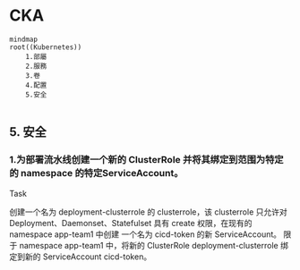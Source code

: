 # CKA

``` mermaid
mindmap
root((Kubernetes))
	1.部屬
	2.服務
	3.卷
	4.配置
	5.安全


```

## 5. 安全

### 1.为部署流水线创建一个新的 ClusterRole 并将其绑定到范围为特定的 namespace 的特定ServiceAccount。

Task

创建一个名为 deployment-clusterrole 的 clusterrole，该 clusterrole 只允许对 Deployment、Daemonset、Statefulset 具有 create 权限，在现有的 namespace app-team1 中创建
一个名为 cicd-token 的新 ServiceAccount。
限于 namespace app-team1 中，将新的 ClusterRole deployment-clusterrole 绑定到新的 ServiceAccount cicd-token。 
